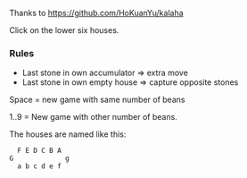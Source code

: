 Thanks to https://github.com/HoKuanYu/kalaha

Click on the lower six houses.

### Rules
* Last stone in own accumulator => extra move
* Last stone in own empty house => capture opposite stones

Space = new game with same number of beans

1..9 = New game with other number of beans.

The houses are named like this:
```
  F E D C B A
G             g
  a b c d e f
```